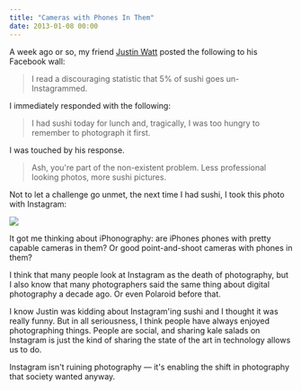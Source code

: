```yaml
---
title: "Cameras with Phones In Them"
date: 2013-01-08 00:00
---
```


A week ago or so, my friend [Justin Watt](https://twitter.com/wattjustin) posted the following to his Facebook wall:

> I read a discouraging statistic that 5% of sushi goes un-Instagrammed.

I immediately responded with the following:

> I had sushi today for lunch and, tragically, I was too hungry to remember to photograph it first.

I was touched by his response.

> Ash, you're part of the non-existent problem. Less professional looking photos, more sushi pictures.

Not to let a challenge go unmet, the next time I had sushi, I took this photo with Instagram:

 [![](http://distilleryimage4.instagram.com/38754ffc578911e296ca22000a9f0a36_7.jpg)](http://distilleryimage4.instagram.com/38754ffc578911e296ca22000a9f0a36_7.jpg)

It got me thinking about iPhonography: are iPhones phones with pretty capable cameras in them? Or good point-and-shoot cameras with phones in them?

I think that many people look at Instagram as the death of photography, but I also know that many photographers said the same thing about digital photography a decade ago. Or even Polaroid before that.

I know Justin was kidding about Instagram'ing sushi and I thought it was really funny. But in all seriousness, I think people have always enjoyed photographing things. People are social, and sharing kale salads on Instagram is just the kind of sharing the state of the art in technology allows us to do.

Instagram isn't ruining photography — it's enabling the shift in photography that society wanted anyway.

<!-- more -->
